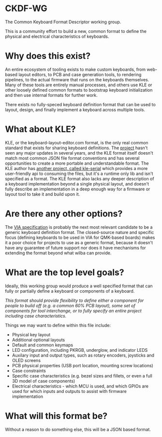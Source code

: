 # CKDF-WG
The Common Keyboard Format Descriptor working group.

This is a community effort to build a new, common format to define the physical and electrical characteristics of keyboards.

# Why does this exist?

An entire ecosystem of tooling exists to make custom keyboards, from web-based layout editors, to PCB and case generation tools, to rendering pipelines, to the actual firmware that runs on the keyboards themselves.  Many of these tools are entirely manual processes, and others use KLE or other loosely defined common formats to bootstrap keyboard initialization and then use internal formats for further work.

There exists no fully-speced keyboard definition format that can be used to layout, design, and finally implement a keyboard across multiple tools.

# What about KLE?

KLE, or the keyboard-layout-editor.com format, is the only real common standard that exists for sharing keyboard definitions.  The [project](https://github.com/ijprest/keyboard-layout-editor) hasn't seen any major updates in several years, and the KLE format itself doesn't match most common JSON file format conventions and has several opportunities to create a more portable and understandable format.  The KLE author has [another project, called kle-serial](https://github.com/ijprest/kle-serial) which provides a more user-friendly api to consuming the files, but it's a runtime only lib and isn't specified as a format.  The KLE format also lacks any deeper description of a keyboard implementation beyond a single physical layout, and doesn't fully describe an implementation in a deep enough way for a firmware or layout tool to take it and build upon it.

# Are there any other options?

The [VIA specification](https://caniusevia.com/docs/specification) is probably the next most relevant candidate to be a generic keyboard definition format.  The closed-source nature and specific focus (defining keyboards to be used in VIA for QMK-based boards) makes it a poor choice for projects to use as a generic format, because it doesn't have any guarantee of future support nor does it have mechanisms for extending the format beyond what wilba can provide.

# What are the top level goals?

Ideally, this working group would produce a well specified format that can fully or partially define a keyboard or components of a keyboard.

*This format should provide flexibility to define either a component for people to build off (e.g. a common 60% PCB layout), some set of components for tool interchange, or to fully specify an entire project including case characteristics.*

Things we may want to define within this file include:
* Physical key layout
* Additional optional layouts
* Default and common keymaps
* LED configuration, including PKRGB, underglow, and indicator LEDS
* Auxilary input and output types, such as rotary encoders, joysticks and OLED screens
* PCB physical properties (USB port location, mounting screw locations)
* Case constraints
* Specific case characteristics (e.g. bezel sizes and fillets, or even a full 3D model of case components)
* Electrical characteristics - which MCU is used, and which GPIOs are used for which inputs and outputs to assist with firmware implementation

# What will this format be?

Without a reason to do something else, this will be a JSON based format.
